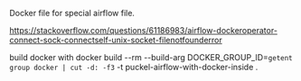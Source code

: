 Docker file for special airflow file. 

https://stackoverflow.com/questions/61186983/airflow-dockeroperator-connect-sock-connectself-unix-socket-filenotfounderror


build docker with
docker build --rm --build-arg DOCKER_GROUP_ID=`getent group docker | cut -d: -f3` -t puckel-airflow-with-docker-inside .
